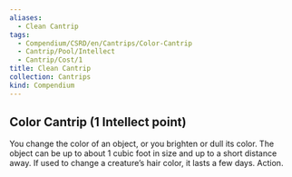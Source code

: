 ```yaml
---
aliases:
  - Clean Cantrip
tags:
  - Compendium/CSRD/en/Cantrips/Color-Cantrip
  - Cantrip/Pool/Intellect
  - Cantrip/Cost/1
title: Clean Cantrip
collection: Cantrips
kind: Compendium
---
```

## Color Cantrip (1 Intellect point)
You change the color of an object, or you brighten or dull its color. The object can be up to about 1 cubic foot in size and up to a short distance away. If used to change a creature’s hair color, it lasts a few days. Action. 

